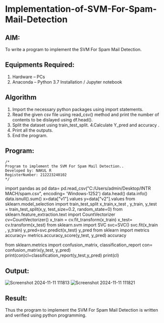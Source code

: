 # Implementation-of-SVM-For-Spam-Mail-Detection

## AIM:
To write a program to implement the SVM For Spam Mail Detection.

## Equipments Required:
1. Hardware – PCs
2. Anaconda – Python 3.7 Installation / Jupyter notebook

## Algorithm
1. Import the necessary python packages using import statements.
2. Read the given csv file using read_csv() method and print the number of contents to be dislayed using df.head().
3. Split the dataset using train_test_split.
4.Calculate Y_pred and accuracy .
5. Print all the outputs.
6. End the program.
## Program:
```
/*
Program to implement the SVM For Spam Mail Detection..
Developed by: NAKUL R
RegisterNumber: 212223240102
*/
```
import pandas as pd
data= pd.read_csv("C:/Users/admin/Desktop/INTR MACH/spam.csv", encoding= 'Windows-1252')
data.head()
data.info()
data.isnull().sum()
x=data["v1"].values
y=data["v2"].values
from sklearn.model_selection import train_test_split
x_train,x_test , y_train, y_test = train_test_split(x,y, test_size=0.2, random_state=0)
from sklearn.feature_extraction.text import CountVectorizer
cv=CountVectorizer()
x_train = cv.fit_transform(x_train)
x_test= cv.transform(x_test)
from sklearn.svm import SVC
svc=SVC()
svc.fit(x_train , y_train)
y_pred=svc.predict(x_test)
y_pred
from sklearn import metrics
accuracy= metrics.accuracy_score(y_test, y_pred)
accuracy

from sklearn.metrics import confusion_matrix, classification_report
con= confusion_matrix(y_test, y_pred)
print(con)cl=classification_report(y_test,y_pred)
print(cl)

## Output:
![Screenshot 2024-11-11 111813](https://github.com/user-attachments/assets/1d9e109b-69c3-4d38-994e-bec5fd76bf92)
![Screenshot 2024-11-11 111821](https://github.com/user-attachments/assets/f185bbde-db91-4f14-802b-db055ce8872a)


## Result:
Thus the program to implement the SVM For Spam Mail Detection is written and verified using python programming.
